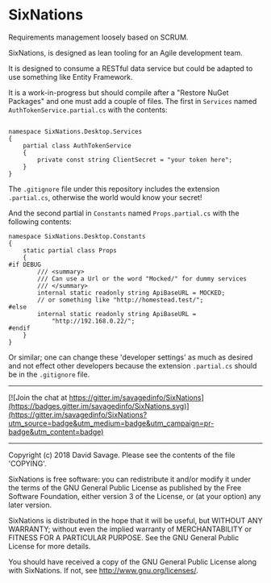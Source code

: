 # SixNations

Requirements management loosely based on SCRUM.

SixNations, is designed as lean tooling for an Agile development 
team.

It is designed to consume a RESTful data service but could be 
adapted to use something like Entity Framework.

It is a work-in-progress but should compile after a "Restore NuGet
Packages" and one must add a couple of files. The first in
`Services` named `AuthTokenService.partial.cs` with the contents:

```using System;

namespace SixNations.Desktop.Services
{
    partial class AuthTokenService
    {
        private const string ClientSecret = "your token here";
    }
}
```

The `.gitignore` file under this repository includes the extension
`.partial.cs`, otherwise the world would know your secret!

And the second partial in `Constants` named `Props.partial.cs`
with the following contents:

```
namespace SixNations.Desktop.Constants
{
    static partial class Props
    {
#if DEBUG
        /// <summary>
        /// Can use a Url or the word "Mocked/" for dummy services
        /// </summary>
        internal static readonly string ApiBaseURL = MOCKED; 
		// or something like "http://homestead.test/";
#else
        internal static readonly string ApiBaseURL = 
		    "http://192.168.0.22/";
#endif
    }
}
```
Or similar; one can change these 'developer settings' as much as
desired and not effect other developers because the extension
`.partial.cs` should be in the `.gitignore` file.

---

[![Join the chat at https://gitter.im/savagedinfo/SixNations](https://badges.gitter.im/savagedinfo/SixNations.svg)](https://gitter.im/savagedinfo/SixNations?utm_source=badge&utm_medium=badge&utm_campaign=pr-badge&utm_content=badge)

---

Copyright (c) 2018 David Savage.
Please see the contents of the file 'COPYING'.

SixNations is free software: you can redistribute it and/or modify
it under the terms of the GNU General Public License as published 
by the Free Software Foundation, either version 3 of the License, 
or (at your option) any later version.

SixNations is distributed in the hope that it will be useful,
but WITHOUT ANY WARRANTY; without even the implied warranty of
MERCHANTABILITY or FITNESS FOR A PARTICULAR PURPOSE.  See the
GNU General Public License for more details.

You should have received a copy of the GNU General Public License
along with SixNations.  If not, see <http://www.gnu.org/licenses/>.
